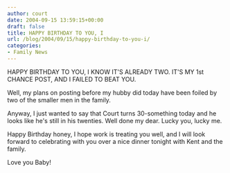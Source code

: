 ```yaml
---
author: court
date: 2004-09-15 13:59:15+00:00
draft: false
title: HAPPY BIRTHDAY TO YOU, I
url: /blog/2004/09/15/happy-birthday-to-you-i/
categories:
- Family News
---
```


HAPPY BIRTHDAY TO YOU,
I KNOW IT'S ALREADY TWO.
IT'S MY 1st CHANCE POST,
AND I FAILED TO BEAT YOU.

Well, my plans on posting before my hubby did today have been foiled by two of the smaller men in the family.

Anyway, I just wanted to say that Court turns 30-something today and he looks like he's still in his twenties.  Well done my dear.  Lucky you, lucky me.

Happy Birthday honey, I hope work is treating you well, and I will look forward to celebrating with you over a nice dinner tonight with Kent and the family.

Love you Baby!

